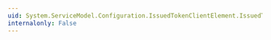 ```yaml
---
uid: System.ServiceModel.Configuration.IssuedTokenClientElement.IssuedTokenRenewalThresholdPercentage
internalonly: False
---
```

